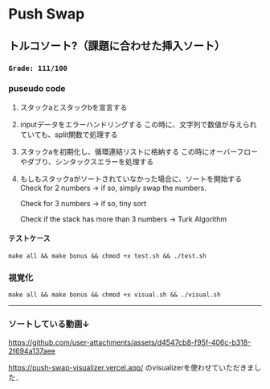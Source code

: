 # Push Swap
## トルコソート?（課題に合わせた挿入ソート）　　
### `Grade: 111/100`

### puseudo code

1. スタックaとスタックbを宣言する

2. inputデータをエラーハンドリングする
	この時に、文字列で数値が与えられていても、split関数で処理する

3. スタックaを初期化し、循環連結リストに格納する
	この時にオーバーフローやダブり、シンタックスエラーを処理する

4. もしもスタックaがソートされていなかった場合に、ソートを開始する
	Check for 2 numbers -> if so, simply swap the numbers.

	Check for 3 numbers -> if so, tiny sort

	Check if the stack has more than 3 numbers
	-> Turk Algorithm


#### テストケース

```
make all && make bonus && chmod +x test.sh && ./test.sh

```

### 視覚化

```
make all && make bonus && chmod +x visual.sh && ./visual.sh

```

-------

### ソートしている動画↓　 

https://github.com/user-attachments/assets/d4547cb8-f95f-406c-b318-2f694a137aee

https://push-swap-visualizer.vercel.app/
のvisualizerを使わせていただきました．
